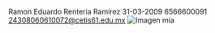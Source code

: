 Ramon Eduardo Renteria Ramirez
31-03-2009
6566600091
24308060610072@cetis61.edu.mx
![Imagen mia]([/RRRE-17-09-25/Foto.jpg](https://github.com/RamonRenteria1/RRRE-17-09-25/blob/b7c595b9580533c66dbd5676d2772ed5f0fc2a8b/20250917_155131.jpg))
